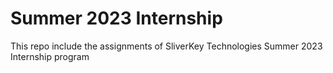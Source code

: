 # Summer 2023 Internship

This repo include the assignments of SliverKey Technologies Summer 2023 Internship program 
